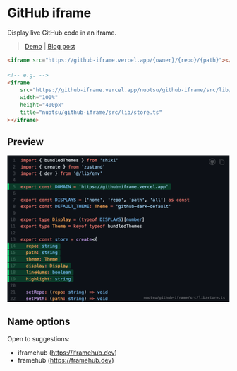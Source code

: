 # GitHub iframe

Display live GitHub code in an iframe.

> [Demo](https://github-iframe.vercel.app) | [Blog post](https://sanitypress.dev/blog/introducing-github-iframe)

```html
<iframe src="https://github-iframe.vercel.app/{owner}/{repo}/{path}"></iframe>

<!-- e.g. -->
<iframe
	src="https://github-iframe.vercel.app/nuotsu/github-iframe/src/lib/store.ts"
	width="100%"
	height="400px"
	title="nuotsu/github-iframe/src/lib/store.ts"
></iframe>
```

## Preview

![](./public/iframe.png)

## Name options

Open to suggestions:

- iframehub (https://iframehub.dev)
- framehub (https://framehub.dev)
